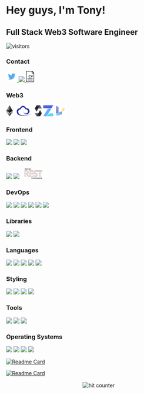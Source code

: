<style type="text/css" rel="stylesheet">
.devicon {
  width: 30px;
  height: 30px;
}
.discord {
  color: #7289da !important;
}
</style>

# Hey guys, I'm Tony!
## Full Stack Web3 Software Engineer

<!-- ![Tony's GitHub Stats](https://github-readme-stats.vercel.app/api?username=tonydattolo&show_icons=true&theme=radical)

![Tony's GitHub Stats](https://github-readme-stats.vercel.app/api/top-langs/?username=tonydattolo&show_icons=true&theme=radical) -->

![visitors](https://visitor-badge.glitch.me/badge?page_id=tonydattolo.visitor-badge)

### Contact
<div>
  <a href="https://twitter.com/tonyddattolo">
    <img height="30px" width="auto" src="./devicons/twitter.png">
  </a>
  <a href="mailto:anthonydattolo@gmail.com">
    <img height="30px" width="auto" src="https://img.icons8.com/external-nawicon-outline-color-nawicon/64/000000/external-email-communication-nawicon-outline-color-nawicon-2.png"/>
  </a>
  <a href="https://www.tonydattolo.com/resume/Resume%20of%20Tony%20Dattolo.pdf">
    <img height="30px" width="auto" src="./images/cv-logo.png">
  </a>

</div>

### Web3
<div>
  <img height="30px" width="auto" src="./devicons/ethereum-logo.png" />
  <img height="30px" width="auto" src="./devicons/ethersJS-logo.png" />
  <img height="30px" width="auto" src="./devicons/solidity-logo.png" />
  <img height="30px" width="auto" src="./devicons/openzeppelin-logo-2909FE553F-seeklogo.com.png" />
  <img height="30px" width="auto" src="./devicons/useDapp-logo.png" />

</div>


### Frontend
<div>
  <img height="30px" width="auto" src="https://cdn.jsdelivr.net/gh/devicons/devicon/icons/react/react-original.svg" />
  <img height="30px" width="auto" src="https://cdn.jsdelivr.net/gh/devicons/devicon/icons/nextjs/nextjs-original.svg" />
  <img height="30px" width="auto" src="https://cdn.jsdelivr.net/gh/devicons/devicon/icons/redux/redux-original.svg" />
</div>

### Backend
<div>
  <img height="30px" width="auto" src="https://cdn.jsdelivr.net/gh/devicons/devicon/icons/postgresql/postgresql-original.svg"/>
  <img height="30px" width="auto" src="https://cdn.jsdelivr.net/gh/devicons/devicon/icons/django/django-original.svg"/>
  <img height="30px" width="auto" src="./devicons/DRF-logo.png"/>
</div>

### DevOps
<div>
  <img height="30px" width="auto" src="https://cdn.jsdelivr.net/gh/devicons/devicon/icons/git/git-original.svg" />
  <img height="30px" width="auto" src="https://cdn.jsdelivr.net/gh/devicons/devicon/icons/docker/docker-original.svg" />
  <img height="30px" width="auto" src="https://cdn.jsdelivr.net/gh/devicons/devicon/icons/npm/npm-original-wordmark.svg" />
  <img height="30px" width="auto" src="https://cdn.jsdelivr.net/gh/devicons/devicon/icons/github/github-original.svg" />
  <img height="30px" width="auto" src="https://cdn.jsdelivr.net/gh/devicons/devicon/icons/heroku/heroku-plain.svg" />
  <img height="30px" width="auto" src="https://cdn.jsdelivr.net/gh/devicons/devicon/icons/jest/jest-plain.svg" />
</div>

### Libraries
<div>
  <img height="30px" width="auto" src="https://cdn.jsdelivr.net/gh/devicons/devicon/icons/pandas/pandas-original.svg" />
  <img height="30px" width="auto" src="https://cdn.jsdelivr.net/gh/devicons/devicon/icons/numpy/numpy-original.svg" />
</div>

### Languages
<div>
  <img height="30px" width="auto" src="https://cdn.jsdelivr.net/gh/devicons/devicon/icons/python/python-original.svg" />
  <img height="30px" width="auto" src="https://cdn.jsdelivr.net/gh/devicons/devicon/icons/javascript/javascript-original.svg" />
  <img height="30px" width="auto" src="https://cdn.jsdelivr.net/gh/devicons/devicon/icons/java/java-original.svg" />
  <img height="30px" width="auto" src="https://cdn.jsdelivr.net/gh/devicons/devicon/icons/swift/swift-original.svg" />
  <img height="30px" width="auto" src="https://cdn.jsdelivr.net/gh/devicons/devicon/icons/c/c-original.svg" />
</div>

### Styling
<div>
  <img height="30px" width="auto" src="https://cdn.jsdelivr.net/gh/devicons/devicon/icons/css3/css3-original-wordmark.svg" />
  <img height="30px" width="auto" src="https://cdn.jsdelivr.net/gh/devicons/devicon/icons/sass/sass-original.svg" />
  <img height="30px" width="auto" src="https://cdn.jsdelivr.net/gh/devicons/devicon/icons/css3/css3-original-wordmark.svg" />
  <img height="30px" width="auto" src="https://cdn.jsdelivr.net/gh/devicons/devicon/icons/bootstrap/bootstrap-original.svg" />
</div>

### Tools
<div>
  <img height="30px" width="auto" src="https://cdn.jsdelivr.net/gh/devicons/devicon/icons/slack/slack-original.svg" />
  <img height="30px" width="auto" src="https://cdn.jsdelivr.net/gh/devicons/devicon/icons/jira/jira-original.svg" />
  <img height="30px" width="auto" src="https://cdn.jsdelivr.net/gh/devicons/devicon/icons/xd/xd-plain.svg" />
</div>

### Operating Systems
<div>
  <img height="30px" width="auto" src="https://cdn.jsdelivr.net/gh/devicons/devicon/icons/ubuntu/ubuntu-plain.svg" />
  <img height="30px" width="auto" src="https://cdn.jsdelivr.net/gh/devicons/devicon/icons/bash/bash-original.svg" />
  <img height="30px" width="auto" src="https://cdn.jsdelivr.net/gh/devicons/devicon/icons/linux/linux-original.svg" />
  <img height="30px" width="auto" src="https://cdn.jsdelivr.net/gh/devicons/devicon/icons/windows8/windows8-original.svg" />
</div>



[![Readme Card](https://github-readme-stats.vercel.app/api/pin/?username=tonydattolo&repo=TwitterClone)](https://github.com/anuraghazra/github-readme-stats)

[![Readme Card](https://github-readme-stats.vercel.app/api/pin/?username=tonydattolo&repo=web3social)](https://github.com/anuraghazra/github-readme-stats)


<div align="center">
<p></p>
<img src="https://profile-counter.glitch.me/tonydattolo/count.svg" alt="hit counter" align="center">
</div>
